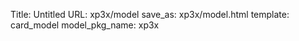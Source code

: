 Title: Untitled
URL: xp3x/model
save_as: xp3x/model.html
template: card_model
model_pkg_name: xp3x

